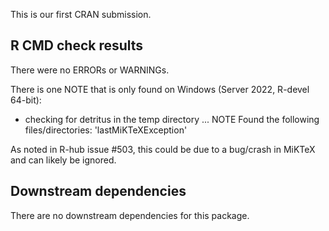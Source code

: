 This is our first CRAN submission.

## R CMD check results
There were no ERRORs or WARNINGs. 

There is one NOTE that is only found on Windows (Server 2022, R-devel 64-bit):

* checking for detritus in the temp directory ... NOTE
Found the following files/directories:
  'lastMiKTeXException'

As noted in R-hub issue #503, this could be due to a bug/crash in MiKTeX and can likely be ignored.


## Downstream dependencies
There are no downstream dependencies for this package.
